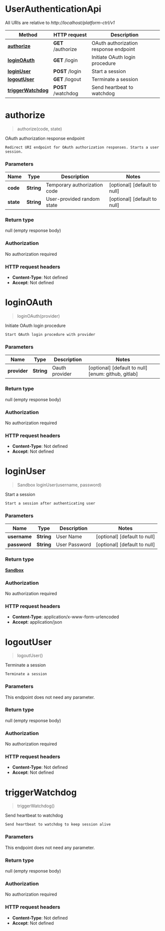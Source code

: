 # UserAuthenticationApi

All URIs are relative to *http://localhost/platform-ctrl/v1*

Method | HTTP request | Description
------------- | ------------- | -------------
[**authorize**](UserAuthenticationApi.md#authorize) | **GET** /authorize | OAuth authorization response endpoint
[**loginOAuth**](UserAuthenticationApi.md#loginOAuth) | **GET** /login | Initiate OAuth login procedure
[**loginUser**](UserAuthenticationApi.md#loginUser) | **POST** /login | Start a session
[**logoutUser**](UserAuthenticationApi.md#logoutUser) | **GET** /logout | Terminate a session
[**triggerWatchdog**](UserAuthenticationApi.md#triggerWatchdog) | **POST** /watchdog | Send heartbeat to watchdog


<a name="authorize"></a>
# **authorize**
> authorize(code, state)

OAuth authorization response endpoint

    Redirect URI endpoint for OAuth authorization responses. Starts a user session.

### Parameters

Name | Type | Description  | Notes
------------- | ------------- | ------------- | -------------
 **code** | **String**| Temporary authorization code | [optional] [default to null]
 **state** | **String**| User-provided random state | [optional] [default to null]

### Return type

null (empty response body)

### Authorization

No authorization required

### HTTP request headers

- **Content-Type**: Not defined
- **Accept**: Not defined

<a name="loginOAuth"></a>
# **loginOAuth**
> loginOAuth(provider)

Initiate OAuth login procedure

    Start OAuth login procedure with provider

### Parameters

Name | Type | Description  | Notes
------------- | ------------- | ------------- | -------------
 **provider** | **String**| Oauth provider | [optional] [default to null] [enum: github, gitlab]

### Return type

null (empty response body)

### Authorization

No authorization required

### HTTP request headers

- **Content-Type**: Not defined
- **Accept**: Not defined

<a name="loginUser"></a>
# **loginUser**
> Sandbox loginUser(username, password)

Start a session

    Start a session after authenticating user

### Parameters

Name | Type | Description  | Notes
------------- | ------------- | ------------- | -------------
 **username** | **String**| User Name | [optional] [default to null]
 **password** | **String**| User Password | [optional] [default to null]

### Return type

[**Sandbox**](../Models/Sandbox.md)

### Authorization

No authorization required

### HTTP request headers

- **Content-Type**: application/x-www-form-urlencoded
- **Accept**: application/json

<a name="logoutUser"></a>
# **logoutUser**
> logoutUser()

Terminate a session

    Terminate a session

### Parameters
This endpoint does not need any parameter.

### Return type

null (empty response body)

### Authorization

No authorization required

### HTTP request headers

- **Content-Type**: Not defined
- **Accept**: Not defined

<a name="triggerWatchdog"></a>
# **triggerWatchdog**
> triggerWatchdog()

Send heartbeat to watchdog

    Send heartbeat to watchdog to keep session alive

### Parameters
This endpoint does not need any parameter.

### Return type

null (empty response body)

### Authorization

No authorization required

### HTTP request headers

- **Content-Type**: Not defined
- **Accept**: Not defined


